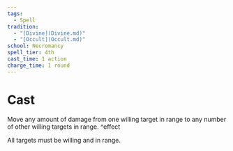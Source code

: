 ```yaml
---  
tags:  
  - Spell  
tradition:  
  - "[Divine](Divine.md)"  
  - "[Occult](Occult.md)"  
school: Necromancy  
spell_tier: 4th  
cast_time: 1 action  
charge_time: 1 round  
---  
```

# Cast  
  
Move any amount of damage from one willing target in range to any number of other willing targets in range. ^effect  
  
All targets must be willing and in range.